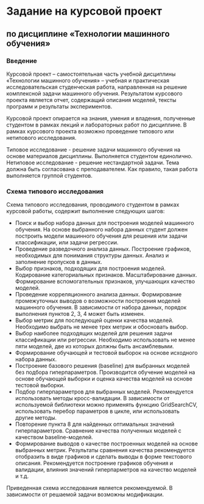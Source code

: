 # Задание на курсовой проект 
## по дисциплине «Технологии машинного обучения»

### Введение

Курсовой проект – самостоятельная часть учебной дисциплины «Технологии машинного обучения» – учебная и практическая исследовательская студенческая работа, направленная на решение комплексной задачи машинного обучения. Результатом курсового проекта является отчет, содержащий описания моделей, тексты программ и результаты экспериментов.

Курсовой проект опирается на знания, умения и владения, полученные студентом в рамках лекций и лабораторных работ по дисциплине.
В рамках курсового проекта возможно проведение типового или нетипового исследования.

Типовое исследование - решение задачи машинного обучения на основе материалов дисциплины. Выполняется студентом единолично.
Нетиповое исследование - решение нестандартной задачи. Тема должна быть согласована с преподавателем. Как правило, такая работа выполняется группой студентов.

### Схема типового исследования

Схема типового исследования, проводимого студентом в рамках курсовой работы, содержит выполнение следующих шагов:
* Поиск и выбор набора данных для построения моделей машинного обучения. На основе выбранного набора данных студент должен построить модели машинного обучения для решения или задачи классификации, или задачи регрессии.
* Проведение разведочного анализа данных. Построение графиков, необходимых для понимания структуры данных. Анализ и заполнение пропусков в данных.
* Выбор признаков, подходящих для построения моделей. Кодирование категориальных признаков. Масштабирование данных. Формирование вспомогательных признаков, улучшающих качество моделей.
* Проведение корреляционного анализа данных. Формирование промежуточных выводов о возможности построения моделей машинного обучения. В зависимости от набора данных, порядок выполнения пунктов 2, 3, 4 может быть изменен.
* Выбор метрик для последующей оценки качества моделей. Необходимо выбрать не менее трех метрик и обосновать выбор.
* Выбор наиболее подходящих моделей для решения задачи классификации или регрессии. Необходимо использовать не менее пяти моделей, две из которых должны быть ансамблевыми.
* Формирование обучающей и тестовой выборок на основе исходного набора данных.
* Построение базового решения (baseline) для выбранных моделей без подбора гиперпараметров. Производится обучение моделей на основе обучающей выборки и оценка качества моделей на основе тестовой выборки.
* Подбор гиперпараметров для выбранных моделей. Рекомендуется использовать методы кросс-валидации. В зависимости от используемой библиотеки можно применять функцию GridSearchCV, использовать перебор параметров в цикле, или использовать другие методы.
* Повторение пункта 8 для найденных оптимальных значений гиперпараметров. Сравнение качества полученных моделей с качеством baseline-моделей.
* Формирование выводов о качестве построенных моделей на основе выбранных метрик. Результаты сравнения качества рекомендуется отобразить в виде графиков и сделать выводы в форме текстового описания. Рекомендуется построение графиков обучения и валидации, влияния значений гиперпарметров на качество моделей и т.д.

Приведенная схема исследования является рекомендуемой. В зависимости от решаемой задачи возможны модификации.
